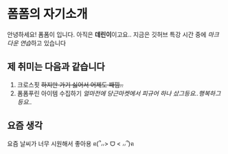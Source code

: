 # 폼폼의 자기소개
안녕하세요! 폼폼이 입니다.
아직은 **데린이**이고요..
지금은 깃허브 특강 시간 중에 *마크다운 연습*하고 있습니다

## 제 취미는 다음과 같습니다
1. 크로스핏 ~~하지만 가기 싫어서 어제도 째낌..~~
2. 폼폼푸린 아이템 수집하기 *얼마전에 당근마켓에서 피규어 하나 샀그등요..행복하그등요..*

## 요즘 생각
요즘 날씨가 너무 시원해서 좋아용 ฅ(՞៸៸> ᗜ < ៸៸՞)ฅ